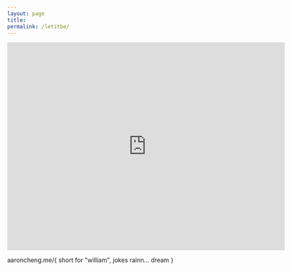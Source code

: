 ```yaml
---
layout: page
title: 
permalink: /letitbe/
---
```


<iframe width="640" height="480" src="https://www.youtube.com/embed/E84Dalj6v2g?modestbranding=1" frameborder="0" allow="accelerometer; autoplay; encrypted-media; gyroscope; picture-in-picture" allowfullscreen></iframe>

aaroncheng.me/{ short for "william", jokes rainn... dream } 
